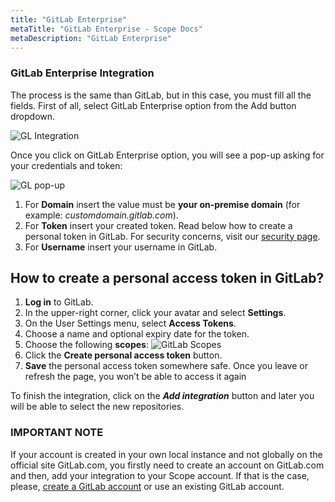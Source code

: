 ```yaml
---
title: "GitLab Enterprise"
metaTitle: "GitLab Enterprise - Scope Docs"
metaDescription: "GitLab Enterprise"
---
```


### GitLab Enterprise Integration

The process is the same than GitLab, but in this case, you must fill all the fields. First of all, select GitLab Enterprise option from the Add button dropdown.

![GL Integration](https://user-images.githubusercontent.com/48650098/81796982-78622480-950e-11ea-9622-799ac214be9f.png)

Once you click on GitLab Enterprise option, you will see a pop-up asking for your credentials and token:

![GL pop-up](https://user-images.githubusercontent.com/48650098/81797064-93cd2f80-950e-11ea-8434-a48ecb4cd17b.png)

1. For **Domain** insert the value must be **your on-premise domain** (for example: *customdomain.gitlab.com*).
2. For **Token** insert your created token. Read below how to create a personal token in GitLab. For security concerns, visit our [security page](https://docs.scope.ink/company-information/7-security "security page").
3. For **Username** insert your username in GitLab.

## How to create a personal access token in GitLab?

1. **Log in** to GitLab.
2. In the upper-right corner, click your avatar and select **Settings**.
3. On the User Settings menu, select **Access Tokens**.
4. Choose a name and optional expiry date for the token.
5. Choose the following **scopes**:
![GitLab Scopes](https://user-images.githubusercontent.com/48650098/81071792-7cc28800-8ee5-11ea-8a01-6a713a616a2c.png)
6. Click the **Create personal access token** button.
7. **Save** the personal access token somewhere safe. Once you leave or refresh the page, you won’t be able to access it again

To finish the integration, click on the ***Add integration*** button and later you will be able to select the new repositories.

### IMPORTANT NOTE

If your account is created in your own local instance and not globally on the official site GitLab.com, you firstly need to create an account on GitLab.com and then, add your integration to your Scope account. If that is the case, please, [create a GitLab account](https://gitlab.com/users/sign_up "create a GitLab account") or use an existing GitLab account.